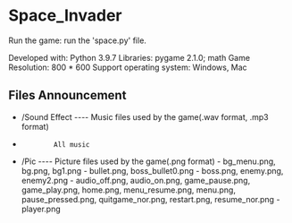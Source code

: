 # Space_Invader

Run the game: run the 'space.py' file.

Developed with: Python 3.9.7
Libraries: pygame 2.1.0; math
Game Resolution: 800 * 600
Support operating system: Windows, Mac

Files Announcement
--------
* /Sound Effect ---- Music files used by the game(.wav format, .mp3 format)
*             All music

* /Pic ---- Picture files used by the game(.png format) 
            - bg_menu.png, bg.png, bg1.png
            - bullet.png, boss_bullet0.png
            - boss.png, enemy.png, enemy2.png
            - audio_off.png, audio_on.png, game_pause.png, game_play.png, home.png, menu_resume.png, menu.png, pause_pressed.png, quitgame_nor.png, restart.png, resume_nor.png
            - player.png
